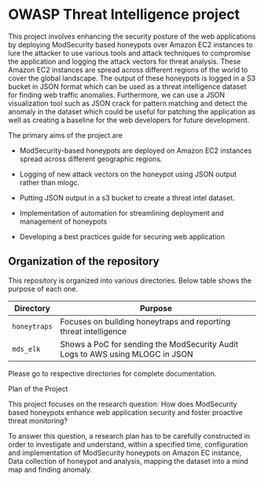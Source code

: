 # OWASP Threat Intelligence project

This project involves enhancing the security posture of the web applications by deploying ModSecurity based honeypots over Amazon EC2 instances to lure the attacker to use various tools and attack techniques to compromise the application and logging the attack vectors for threat analysis. These Amazon EC2 instances are spread across different regions of the world to cover the global landscape. The output of these honeypots is logged in a S3 bucket in JSON format which can be used as a threat intelligence dataset for finding web traffic anomalies. Furthermore, we can use a JSON visualization tool such as JSON crack for pattern matching and detect the anomaly in the dataset which could be useful for patching the application as well as creating a baseline for the web developers for future development.  


The primary aims of the project are

* ModSecurity-based honeypots are deployed on Amazon EC2 instances spread across different geographic regions.  

* Logging of new attack vectors on the honeypot using JSON output rather than mlogc. 

* Putting JSON output in a s3 bucket to create a threat intel dataset. 

* Implementation of automation for streamlining deployment and management of honeypots 

* Developing a best practices guide for securing web application 

## Organization of the repository

This repository is organized into various directories. Below table shows the purpose of each one. 

| Directory | Purpose | 
| --- | --- | 
| `honeytraps` | Focuses on building honeytraps and reporting threat intelligence | 
| `mds_elk` | Shows a PoC for sending the ModSecurity Audit Logs to AWS using MLOGC in JSON|

Please go to respective directories for complete documentation.

Plan of the Project

This project focuses on the research question: How does ModSecurity based honeypots enhance web application security and foster proactive threat monitoring? 

To answer this question, a research plan has to be carefully constructed in order to investigate and understand, within a specified time, configuration and implementation of ModSecurity honeypots on Amazon EC instance, Data collection of honeypot and analysis, mapping the dataset into a mind map and finding anomaly. 


